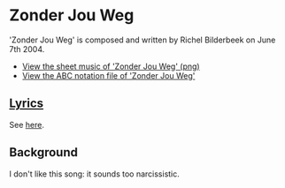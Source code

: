 # Zonder Jou Weg

'Zonder Jou Weg' is composed and written by Richel Bilderbeek
on June 7th 2004.

- [View the sheet music of 'Zonder Jou Weg' (png)](27_zonder_jou_weg.png)
- [View the ABC notation file of 'Zonder Jou Weg'](27_zonder_jou_weg.abc)

## [Lyrics](27_zonder_jou_weg.txt)

See [here](27_zonder_jou_weg.txt).

## Background

I don't like this song: it sounds too narcissistic.
